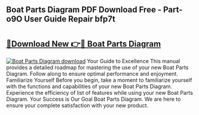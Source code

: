 ## Boat Parts Diagram PDF Download Free - Part-o9O User Guide Repair bfp7t

# <h2><a href="http://dftoys9.blite.top/?on=Boat+Parts+Diagram">🔗Download New 👉🔴 Boat Parts Diagram</a></h2>

[![Boat Parts Diagram download](https://i.imgur.com/lujVjoI.png)](http://dftoys9.blite.top/?on=Boat+Parts+Diagram)
Your Guide to Excellence This manual provides a detailed roadmap for mastering the use of your new Boat Parts Diagram. Follow along to ensure optimal performance and enjoyment. Familiarize Yourself Before you begin, take a moment to familiarize yourself with the functions and capabilities of your new Boat Parts Diagram. Experience the efficiency of list of features while using your new Boat Parts Diagram. Your Success is Our Goal Boat Parts Diagram. We are here to ensure your complete satisfaction with your new product.
